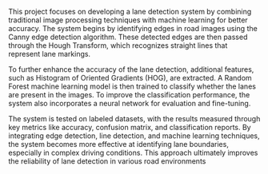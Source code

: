 This project focuses on developing a lane detection system by combining traditional image processing techniques with machine learning for better accuracy. The system begins by identifying edges in road images using the Canny edge detection algorithm. These detected edges are then passed through the Hough Transform, which recognizes straight lines that represent lane markings.

To further enhance the accuracy of the lane detection, additional features, such as Histogram of Oriented Gradients (HOG), are extracted. A Random Forest machine learning model is then trained to classify whether the lanes are present in the images. To improve the classification performance, the system also incorporates a neural network for evaluation and fine-tuning.

The system is tested on labeled datasets, with the results measured through key metrics like accuracy, confusion matrix, and classification reports. By integrating edge detection, line detection, and machine learning techniques, the system becomes more effective at identifying lane boundaries, especially in complex driving conditions. This approach ultimately improves the reliability of lane detection in various road environments
